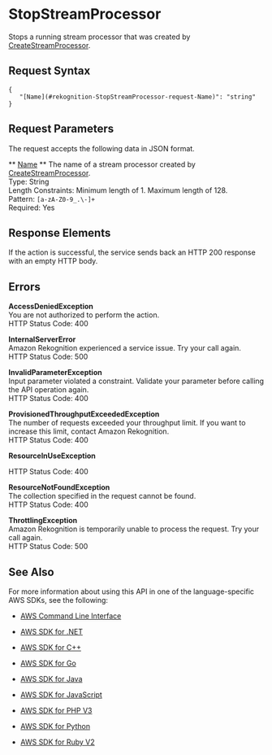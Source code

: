 # StopStreamProcessor<a name="API_StopStreamProcessor"></a>

Stops a running stream processor that was created by [CreateStreamProcessor](API_CreateStreamProcessor.md)\.

## Request Syntax<a name="API_StopStreamProcessor_RequestSyntax"></a>

```
{
   "[Name](#rekognition-StopStreamProcessor-request-Name)": "string"
}
```

## Request Parameters<a name="API_StopStreamProcessor_RequestParameters"></a>

The request accepts the following data in JSON format\.

 ** [Name](#API_StopStreamProcessor_RequestSyntax) **   <a name="rekognition-StopStreamProcessor-request-Name"></a>
The name of a stream processor created by [CreateStreamProcessor](API_CreateStreamProcessor.md)\.  
Type: String  
Length Constraints: Minimum length of 1\. Maximum length of 128\.  
Pattern: `[a-zA-Z0-9_.\-]+`   
Required: Yes

## Response Elements<a name="API_StopStreamProcessor_ResponseElements"></a>

If the action is successful, the service sends back an HTTP 200 response with an empty HTTP body\.

## Errors<a name="API_StopStreamProcessor_Errors"></a>

 **AccessDeniedException**   
You are not authorized to perform the action\.  
HTTP Status Code: 400

 **InternalServerError**   
Amazon Rekognition experienced a service issue\. Try your call again\.  
HTTP Status Code: 500

 **InvalidParameterException**   
Input parameter violated a constraint\. Validate your parameter before calling the API operation again\.  
HTTP Status Code: 400

 **ProvisionedThroughputExceededException**   
The number of requests exceeded your throughput limit\. If you want to increase this limit, contact Amazon Rekognition\.  
HTTP Status Code: 400

 **ResourceInUseException**   
  
HTTP Status Code: 400

 **ResourceNotFoundException**   
The collection specified in the request cannot be found\.  
HTTP Status Code: 400

 **ThrottlingException**   
Amazon Rekognition is temporarily unable to process the request\. Try your call again\.  
HTTP Status Code: 500

## See Also<a name="API_StopStreamProcessor_SeeAlso"></a>

For more information about using this API in one of the language\-specific AWS SDKs, see the following:

+  [AWS Command Line Interface](http://docs.aws.amazon.com/goto/aws-cli/rekognition-2016-06-27/StopStreamProcessor) 

+  [AWS SDK for \.NET](http://docs.aws.amazon.com/goto/DotNetSDKV3/rekognition-2016-06-27/StopStreamProcessor) 

+  [AWS SDK for C\+\+](http://docs.aws.amazon.com/goto/SdkForCpp/rekognition-2016-06-27/StopStreamProcessor) 

+  [AWS SDK for Go](http://docs.aws.amazon.com/goto/SdkForGoV1/rekognition-2016-06-27/StopStreamProcessor) 

+  [AWS SDK for Java](http://docs.aws.amazon.com/goto/SdkForJava/rekognition-2016-06-27/StopStreamProcessor) 

+  [AWS SDK for JavaScript](http://docs.aws.amazon.com/goto/AWSJavaScriptSDK/rekognition-2016-06-27/StopStreamProcessor) 

+  [AWS SDK for PHP V3](http://docs.aws.amazon.com/goto/SdkForPHPV3/rekognition-2016-06-27/StopStreamProcessor) 

+  [AWS SDK for Python](http://docs.aws.amazon.com/goto/boto3/rekognition-2016-06-27/StopStreamProcessor) 

+  [AWS SDK for Ruby V2](http://docs.aws.amazon.com/goto/SdkForRubyV2/rekognition-2016-06-27/StopStreamProcessor) 